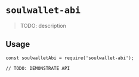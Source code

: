 # `soulwallet-abi`

> TODO: description

## Usage

```
const soulwalletAbi = require('soulwallet-abi');

// TODO: DEMONSTRATE API
```
